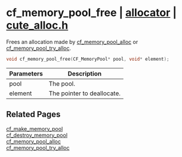 # cf_memory_pool_free | [allocator](https://github.com/RandyGaul/cute_framework/blob/master/docs/allocator_readme.md) | [cute_alloc.h](https://github.com/RandyGaul/cute_framework/blob/master/include/cute_alloc.h)

Frees an allocation made by [cf_memory_pool_alloc](https://github.com/RandyGaul/cute_framework/blob/master/docs/allocator/cf_memory_pool_alloc.md) or [cf_memory_pool_try_alloc](https://github.com/RandyGaul/cute_framework/blob/master/docs/allocator/cf_memory_pool_try_alloc.md).

```cpp
void cf_memory_pool_free(CF_MemoryPool* pool, void* element);
```

Parameters | Description
--- | ---
pool | The pool.
element | The pointer to deallocate.

## Related Pages

[cf_make_memory_pool](https://github.com/RandyGaul/cute_framework/blob/master/docs/allocator/cf_make_memory_pool.md)  
[cf_destroy_memory_pool](https://github.com/RandyGaul/cute_framework/blob/master/docs/allocator/cf_destroy_memory_pool.md)  
[cf_memory_pool_alloc](https://github.com/RandyGaul/cute_framework/blob/master/docs/allocator/cf_memory_pool_alloc.md)  
[cf_memory_pool_try_alloc](https://github.com/RandyGaul/cute_framework/blob/master/docs/allocator/cf_memory_pool_try_alloc.md)  
